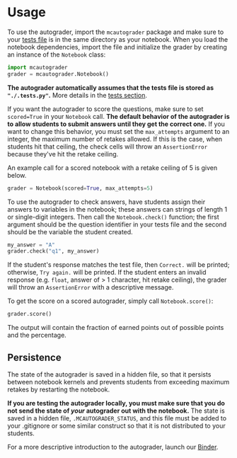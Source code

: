 # Usage

To use the autograder, import the `mcautograder` package and make sure to your [tests file](tests.html) is in the same directory as your notebook. When you load the notebook dependencies, import the file and initialize the grader by creating an instance of the `Notebook` class:

```python
import mcautograder
grader = mcautograder.Notebook()
```

**The autograder automatically assumes that the tests file is stored as `"./.tests.py"`.** More details in the [tests section](tests.html).

If you want the autograder to score the questions, make sure to set `scored=True` in your `Notebook` call. **The default behavior of the autograder is to allow students to submit answers until they get the correct one.** If you want to change this behavior, you must set the `max_attempts` argument to an integer, the maximum number of retakes allowed. If this is the case, when students hit that ceiling, the check cells will throw an `AssertionError` because they've hit the retake ceiling.

An example call for a scored notebook with a retake ceiling of 5 is given below.

```python
grader = Notebook(scored=True, max_attempts=5)
```

To use the autograder to check answers, have students assign their answers to variables in the notebook; these answers can strings of length 1 or single-digit integers. Then call the `Notebook.check()` function; the first argument should be the question identifier in your tests file and the second should be the variable the student created.

```python
my_answer = "A"
grader.check("q1", my_answer)
```

If the student's response matches the test file, then `Correct.` will be printed; otherwise, `Try again.` will be printed. If the student enters an invalid response (e.g. `float`, answer of > 1 character, hit retake ceiling), the grader will throw an `AssertionError` with a descriptive message.

To get the score on a scored autograder, simply call `Notebook.score()`:

```python
grader.score()
```

The output will contain the fraction of earned points out of possible points and the percentage.

## Persistence

The state of the autograder is saved in a hidden file, so that it persists between notebook kernels and prevents students from exceeding maximum retakes by restarting the notebook. 

**If you are testing the autograder locally, you must make sure that you do not send the state of _your_ autograder out with the notebook.** The state is saved in a hidden file, `.MCAUTOGRADER_STATUS`, and this file must be added to your .gitignore or some similar construct so that it is not distributed to your students.

For a more descriptive introduction to the autograder, launch our [Binder](https://mybinder.org/v2/gh/chrispyles/mcautograder/master?filepath=demo/mcautograder-demo.ipynb).